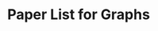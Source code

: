---
title: "Paper List for Graphs"
description: Comprehensive list of recent deep learning literature for graphs.
link: https://github.com/DeepGraphLearning/LiteratureDL4Graph
time: 2019.07
---